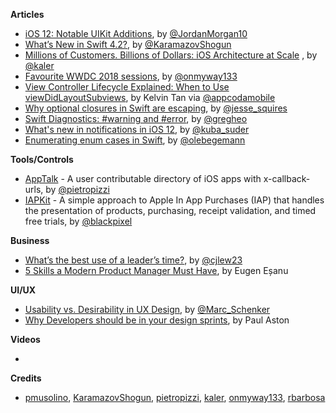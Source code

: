 **Articles**

* [iOS 12: Notable UIKit Additions](https://medium.com/the-traveled-ios-developers-guide/ios-12-notable-uikit-additions-b50beb0e3729), by [@JordanMorgan10](https://twitter.com/JordanMorgan10)
* [What’s New in Swift 4.2?](https://www.raywenderlich.com/194066/whats-new-in-swift-4-2), by [@KaramazovShogun](https://twitter.com/KaramazovShogun)
* [Millions of Customers. Billions of Dollars: iOS Architecture at Scale](http://parveenkaler.com/posts/iOS-architecture-at-scale) , by [@kaler](https://twitter.com/kaler)
* [Favourite WWDC 2018 sessions](https://medium.com/@onmyway133/my-favourite-wwdc-2018-sessions-363d3fc9c9d5), by [@onmyway133](https://twitter.com/onmyway133)
* [View Controller Lifecycle Explained: When to Use viewDidLayoutSubviews](https://www.appcoda.com/view-controller-lifecycle/), by Kelvin Tan via [@appcodamobile](https://twitter.com/appcodamobile)
* [Why optional closures in Swift are escaping](https://www.jessesquires.com/blog/why-optional-swift-closures-are-escaping/), by [@jesse_squires](https://twitter.com/jesse_squires)
* [Swift Diagnostics: #warning and #error](https://swiftunboxed.com/internals/diagnostics-warning-error/), by [@gregheo](https://twitter.com/gregheo)
* [What's new in notifications in iOS 12](https://mackuba.eu/2018/06/11/notifications-in-ios-12/), by [@kuba_suder](https://twitter.com/kuba_suder)
* [Enumerating enum cases in Swift](https://oleb.net/blog/2018/06/enumerating-enum-cases/), by [@olebegemann](https://twitter.com/olebegemann)

**Tools/Controls**

* [AppTalk](https://github.com/pietropizzi/app-talk) - A user contributable directory of iOS apps with x-callback-urls, by [@pietropizzi](http://twitter.com/pietropizzi)
* [IAPKit](https://github.com/blackpixel/IAPKit) - A simple approach to Apple In App Purchases (IAP) that handles the presentation of products, purchasing, receipt validation, and timed free trials, by [@blackpixel](https://twitter.com/blackpixel)

**Business**

* [What’s the best use of a leader’s time?](https://m.signalvnoise.com/whats-the-best-use-of-a-leader-s-time-758c10a69228), by [@cjlew23](https://twitter.com/cjlew23)
* [5 Skills a Modern Product Manager Must Have](https://uxplanet.org/who-the-f-is-a-product-manager-a383c30aba40), by Eugen Eșanu

**UI/UX**

* [Usability vs. Desirability in UX Design](https://theblog.adobe.com/usability-vs-desirability-ux-design/), by [@Marc_Schenker](https://twitter.com/Marc_Schenker)
* [Why Developers should be in your design sprints](https://blog.prototypr.io/why-developers-should-be-in-your-design-sprints-127a385507c9), by Paul Aston

**Videos**

* 

**Credits**

* [pmusolino](https://github.com/pmusolino), [KaramazovShogun](https://github.com/KaramazovShogun), [pietropizzi](https://github.com/pietropizzi), [kaler](https://github.com/kaler), [onmyway133](https://github.com/onmyway133), [rbarbosa](https://github.com/rbarbosa)
